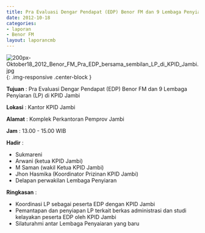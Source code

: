 ```yaml
---
title: Pra Evaluasi Dengar Pendapat (EDP) Benor FM dan 9 Lembaga Penyiaran (LP) di KPID Jambi
date: 2012-10-18
categories:
- laporan
- Benor FM
layout: laporancmb
---
```

	
![200px-Oktober18_2012_Benor_FM_Pra_EDP_bersama_sembilan_LP_di_KPID_Jambi.jpg](/uploads/200px-Oktober18_2012_Benor_FM_Pra_EDP_bersama_sembilan_LP_di_KPID_Jambi.jpg){: .img-responsive .center-block }	
	
**Tujuan** :	Pra Evaluasi Dengar Pendapat (EDP) Benor FM dan 9 Lembaga Penyiaran (LP) di KPID Jambi
	
**Lokasi** :	Kantor KPID Jambi
	
**Alamat** : 	Komplek Perkantoran Pemprov Jambi
	
**Jam** :	13.00 - 15.00 WIB
	
**Hadir** :	
*	Sukmareni
*	Arwani (ketua KPID Jambi)
*	M Saman (wakil Ketua KPID Jambi)
*	Jhon Hasmika (Koordinator Prizinan KPID Jambi)
*	Delapan perwakilan Lembaga Penyiaran

**Ringkasan** :	
*	Koordinasi LP sebagai peserta EDP dengan KPID Jambi
*	Pemantapan dan penyiapan LP terkait berkas administrasi dan studi kelayakan peserta EDP oleh KPID Jambi
*	Silaturahmi antar Lembaga Penyaiaran yang baru
